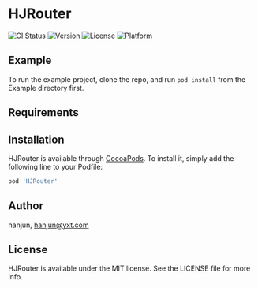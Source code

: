 # HJRouter

[![CI Status](https://img.shields.io/travis/hanjun/HJRouter.svg?style=flat)](https://travis-ci.org/hanjun/HJRouter)
[![Version](https://img.shields.io/cocoapods/v/HJRouter.svg?style=flat)](https://cocoapods.org/pods/HJRouter)
[![License](https://img.shields.io/cocoapods/l/HJRouter.svg?style=flat)](https://cocoapods.org/pods/HJRouter)
[![Platform](https://img.shields.io/cocoapods/p/HJRouter.svg?style=flat)](https://cocoapods.org/pods/HJRouter)

## Example

To run the example project, clone the repo, and run `pod install` from the Example directory first.

## Requirements

## Installation

HJRouter is available through [CocoaPods](https://cocoapods.org). To install
it, simply add the following line to your Podfile:

```ruby
pod 'HJRouter'
```

## Author

hanjun, hanjun@yxt.com

## License

HJRouter is available under the MIT license. See the LICENSE file for more info.
